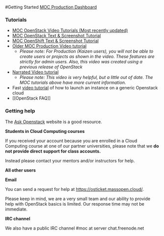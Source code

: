 #Getting Started
[MOC Production Dashboard](http://kaizen.massopen.cloud)

### Tutorials
* [MOC OpenStack Video Tutorials (Most recently updated)](https://www.youtube.com/watch?v=2koTHWe3yzo&list=PLt4NWsdhZYQM4FfliBmzWW_2nm86WIdbt)
* [MOC OpenStack Text & Screenshot Tutorial](OpenStack-Tutorial-Index.html)
* [MOC OpenShift Text & Screenshot Tutorial](MOC-OpenShift-Text-&amp;-Screenshot-Tutorial.html)
* [Older MOC Production Video tutorial](http://screencast.com/t/a1mnHDaUK)
   * *Please note: For Production (Kaizen users), you will not be able to create users or projects as shown in the video. These features are strictly for admin users.  Also, this video was created using a previous release of OpenStack* 
* [Narrated Video tutorial](https://youtu.be/9_PbcPV_jEU?t=199)
   * *Please note: This video is very helpful, but a little out of date.  The MOC tutorials above have more current information.*
* Fast [video tutorial](https://www.youtube.com/watch?v=ZjdrVHPjltI) of how to launch an instance on a generic Openstack cloud
* [[OpenStack FAQ]] 


### Getting help

The [Ask Openstack](https://ask.openstack.org/en/questions/) website is a good resource.

**Students in Cloud Computing courses**

If you received your account because you are enrolled in a Cloud Computing course at one of our partner universities, please note that we **do not provide direct support for class accounts.**

Instead please contact your mentors and/or instructors for help.


**All other users**

**Email**

You can send a request for help at https://osticket.massopen.cloud/.  

Please keep in mind, we are a very small team and our ability to provide help with OpenStack basics is limited.  Our response time may not be immediate.

**IRC channel**

We also have a public IRC channel #moc at server chat.freenode.net 

